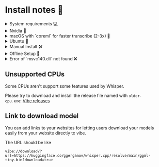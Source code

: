 # Install notes 📝

<details>
<summary>System requirements 💻</summary>

Windows: Version `8` greater.

Hardware:
No special requirement. resource usage can be customized through advanced settings in main window.

Currenly, `MacOS` computers get the best performance since there's GPU optimizations.

</details>

<details>
<summary>Nvidia 🚀</summary>

Nvidia's performance is incredible — transcribe 1 hour in just 1-5 minutes!

Look for installers with `nvidia` in [vibe/releases/latest](https://github.com/thewh1teagle/vibe/releases/latest)

</details>

<details>
<summary>macOS with `coreml` for faster transcribe (2-3x) 🌟</summary>

1. Download [ggml-medium-encoder.mlmodelc.zip](https://huggingface.co/ggerganov/whisper.cpp/resolve/main/ggml-medium-encoder.mlmodelc.zip?download=true)
2. Unzip it (double click)
3. Open models path from Vibe settings
4. Drag and drop the file `ggml-medium-encoder.mlmodelc` there
5. Transcribe some file. it will take 5 minutes to initiate once. then it will be fast.

</details>

<details>
<summary>Ubuntu 🐧</summary>

Download `deb` file and execute

```console
sudo apt install ./vibe*.deb
```

Currenly, listening for the audio file isn't supported on `Linux`

</details>

<details>

<summary>Manual Install 🛠️</summary>

`MacOS Apple silicon`: install `aarch64.dmg` file from [releases](https://github.com/thewh1teagle/vibe/releases) **Don't forget to right click and open from Applications once**

`MacOS Intel`: install `x64.dmg` file from [releases](https://github.com/thewh1teagle/vibe/releases) **Don't forget to right click and open from Applications once**

`Windows`: install `.exe` file from [releases](https://github.com/thewh1teagle/vibe/releases)

`Linux`: install `.deb` from [releases](https://github.com/thewh1teagle/vibe/releases) (`Arch` users can use [debtap](https://aur.archlinux.org/packages/debtap)

</details>

<details>
<summary>Offline Setup 💾</summary>

Offline installation with Vibe is easy: open the app, cancel the download, and navigate to the `Customize` section within settings.

</details>

</details>

<details>
<summary>Error of `msvc140.dll` not found ❌</summary>

Download and install [vc_redist.x64.exe](https://aka.ms/vs/17/release/vc_redist.x64.exe)

</details>

## Unsupported CPUs

Some CPUs aren't support some features used by Whisper.

Please try to download and install the release file named with `older-cpu.exe`: [Vibe releases](https://github.com/thewh1teagle/vibe/releases/latest)

## Link to download model

You can add links to your websites for letting users download your models easily from your website directly to vibe.

The URL should be like

```
vibe://download/?url=https://huggingface.co/ggerganov/whisper.cpp/resolve/main/ggml-tiny.bin?download=true
```
